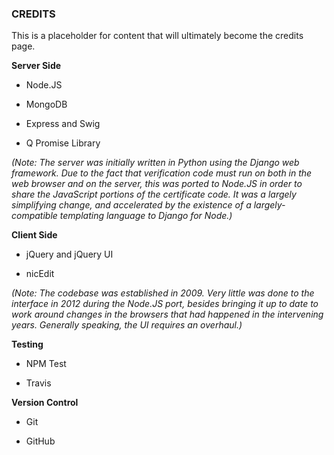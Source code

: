 ### CREDITS

This is a placeholder for content that will ultimately become the credits page.

**Server Side**

* Node.JS

* MongoDB

* Express and Swig

* Q Promise Library

*(Note: The server was initially written in Python using the Django web framework.  Due to the fact that verification code must run on both in the web browser and on the server, this was ported to Node.JS in order to share the JavaScript portions of the certificate code.  It was a largely simplifying change, and accelerated by the existence of a largely-compatible templating language to Django for Node.)*


**Client Side**

* jQuery and jQuery UI

* nicEdit

*(Note: The codebase was established in 2009.  Very little was done to the interface in 2012 during the Node.JS port, besides bringing it up to date to work around changes in the browsers that had happened in the intervening years.  Generally speaking, the UI requires an overhaul.)*


**Testing**

* NPM Test

* Travis


**Version Control**

* Git

* GitHub
